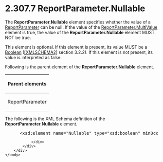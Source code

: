 <html dir="LTR" xmlns:mshelp="http://msdn.microsoft.com/mshelp" xmlns:ddue="http://ddue.schemas.microsoft.com/authoring/2003/5" xmlns:xlink="http://www.w3.org/1999/xlink" xmlns:tool="http://www.microsoft.com/tooltip">
    <head>
        <meta http-equiv="Content-Type" content="text/html; CHARSET=utf-8"></meta>
        <meta name="save" content="history"></meta>
        <title>2.307.7 ReportParameter.Nullable</title>
        <xml>
            <mshelp:toctitle title="2.307.7 ReportParameter.Nullable"></mshelp:toctitle>
            <mshelp:rltitle title="[MS-RDL]: ReportParameter.Nullable"></mshelp:rltitle>
            <mshelp:keyword index="A" term="aeb93aab-9673-4c7a-998a-1f6391d7accb"></mshelp:keyword>
            <mshelp:attr name="DCSext.ContentType" value="open specification"></mshelp:attr>
            <mshelp:attr name="AssetID" value="aeb93aab-9673-4c7a-998a-1f6391d7accb"></mshelp:attr>
            <mshelp:attr name="TopicType" value="kbRef"></mshelp:attr>
            <mshelp:attr name="DCSext.Title" value="[MS-RDL]: ReportParameter.Nullable" />
        </xml>
    </head>
    <body>
        <div id="header">
            <h1 class="heading">2.307.7 ReportParameter.Nullable</h1>
        </div>
        <div id="mainSection">
            <div id="mainBody">
                <div id="allHistory" class="saveHistory"></div>
                <div id="sectionSection0" class="section" name="collapseableSection">
                    

<p>The <b>ReportParameter.Nullable</b> element specifies
whether the value of a <a href="7c3f4c83-9172-48db-94c1-693295c5d623.html">ReportParameter</a>
can be null. If the value of the <a href="c21237a1-8237-4538-a105-1f760242de1d.html">ReportParameter.MultiValue</a>
element is true, the value of the <b>ReportParameter.Nullable</b> element MUST
NOT be true.</p>

<p>This element is optional. If this element is present, its
value MUST be a <a href="4802fa14-3619-43fa-9898-3acab160a24c.html">Boolean</a>
(<a href="https://go.microsoft.com/fwlink/?LinkId=90610">[XMLSCHEMA2]</a>
section 3.2.2). If this element is not present, its value is interpreted as
false.</p>

<p>Following is the parent element of the <b>ReportParameter.Nullable</b>
element.</p>

<table>
 <thead>
  <tr>
   <th>
   <p>Parent elements</p>
   </th>
  </tr>
 </thead>
 <tr>
  <td>
  <p>ReportParameter</p>
  </td>
 </tr>
</table>

<p>The following is the XML Schema definition of the <b>ReportParameter.Nullable</b>
element.</p>

<dl>
<dd>
<div><pre> &lt;xsd:element name=&quot;Nullable&quot; type=&quot;xsd:boolean&quot; minOccurs=&quot;0&quot; /&gt;
</pre></div>
</dd></dl>


                </div>
            </div>
        </div>
    </body>
</html>